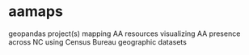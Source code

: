 # aamaps
geopandas project(s)
mapping AA resources
visualizing AA presence across NC
using Census Bureau geographic datasets
